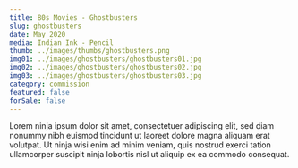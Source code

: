 ```yaml
---
title: 80s Movies - Ghostbusters
slug: ghostbusters
date: May 2020
media: Indian Ink - Pencil
thumb: ../images/thumbs/ghostbusters.png
img01: ../images/ghostbusters/ghostbusters01.jpg
img02: ../images/ghostbusters/ghostbusters02.jpg
img03: ../images/ghostbusters/ghostbusters03.jpg
category: commission
featured: false
forSale: false
---
```


Lorem ninja ipsum dolor sit amet, consectetuer adipiscing elit, sed diam nonummy nibh euismod tincidunt ut laoreet dolore magna aliquam erat volutpat. Ut ninja wisi enim ad minim veniam, quis nostrud exerci tation ullamcorper suscipit ninja lobortis nisl ut aliquip ex ea commodo consequat.